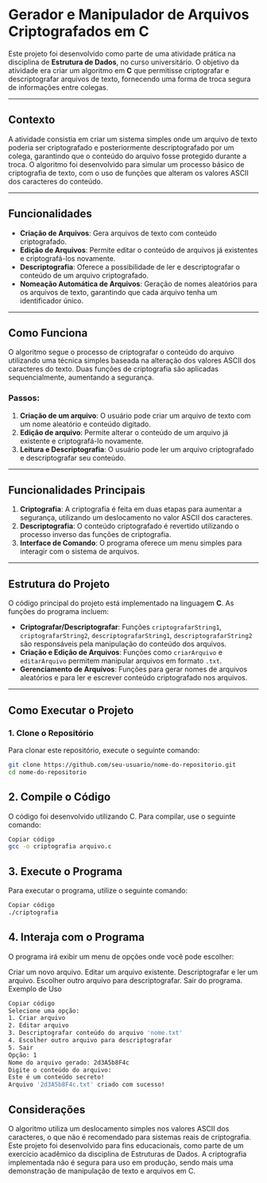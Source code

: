 # Gerador e Manipulador de Arquivos Criptografados em C

Este projeto foi desenvolvido como parte de uma atividade prática na disciplina de **Estrutura de Dados**, no curso universitário. O objetivo da atividade era criar um algoritmo em **C** que permitisse criptografar e descriptografar arquivos de texto, fornecendo uma forma de troca segura de informações entre colegas.

---

## Contexto

A atividade consistia em criar um sistema simples onde um arquivo de texto poderia ser criptografado e posteriormente descriptografado por um colega, garantindo que o conteúdo do arquivo fosse protegido durante a troca. O algoritmo foi desenvolvido para simular um processo básico de criptografia de texto, com o uso de funções que alteram os valores ASCII dos caracteres do conteúdo.

---

## Funcionalidades

- **Criação de Arquivos**: Gera arquivos de texto com conteúdo criptografado.
- **Edição de Arquivos**: Permite editar o conteúdo de arquivos já existentes e criptografá-los novamente.
- **Descriptografia**: Oferece a possibilidade de ler e descriptografar o conteúdo de um arquivo criptografado.
- **Nomeação Automática de Arquivos**: Geração de nomes aleatórios para os arquivos de texto, garantindo que cada arquivo tenha um identificador único.

---

## Como Funciona

O algoritmo segue o processo de criptografar o conteúdo do arquivo utilizando uma técnica simples baseada na alteração dos valores ASCII dos caracteres do texto. Duas funções de criptografia são aplicadas sequencialmente, aumentando a segurança.

### Passos:

1. **Criação de um arquivo**: O usuário pode criar um arquivo de texto com um nome aleatório e conteúdo digitado.
2. **Edição de arquivo**: Permite alterar o conteúdo de um arquivo já existente e criptografá-lo novamente.
3. **Leitura e Descriptografia**: O usuário pode ler um arquivo criptografado e descriptografar seu conteúdo.

---

## Funcionalidades Principais

1. **Criptografia**: A criptografia é feita em duas etapas para aumentar a segurança, utilizando um deslocamento no valor ASCII dos caracteres.
2. **Descriptografia**: O conteúdo criptografado é revertido utilizando o processo inverso das funções de criptografia.
3. **Interface de Comando**: O programa oferece um menu simples para interagir com o sistema de arquivos.

---

## Estrutura do Projeto

O código principal do projeto está implementado na linguagem **C**. As funções do programa incluem:

- **Criptografar/Descriptografar**: Funções `criptografarString1`, `criptografarString2`, `descriptografarString1`, `descriptografarString2` são responsáveis pela manipulação do conteúdo dos arquivos.
- **Criação e Edição de Arquivos**: Funções como `criarArquivo` e `editarArquivo` permitem manipular arquivos em formato `.txt`.
- **Gerenciamento de Arquivos**: Funções para gerar nomes de arquivos aleatórios e para ler e escrever conteúdo criptografado nos arquivos.

---

## Como Executar o Projeto

### 1. Clone o Repositório

Para clonar este repositório, execute o seguinte comando:

```bash
git clone https://github.com/seu-usuario/nome-do-repositorio.git
cd nome-do-repositorio
```
## 2. Compile o Código
O código foi desenvolvido utilizando C. Para compilar, use o seguinte comando:

```bash
Copiar código
gcc -o criptografia arquivo.c
```
## 3. Execute o Programa
Para executar o programa, utilize o seguinte comando:
```bash
Copiar código
./criptografia
```
## 4. Interaja com o Programa
O programa irá exibir um menu de opções onde você pode escolher:

Criar um novo arquivo.
Editar um arquivo existente.
Descriptografar e ler um arquivo.
Escolher outro arquivo para descriptografar.
Sair do programa.
Exemplo de Uso
```bash
Copiar código
Selecione uma opção:
1. Criar arquivo
2. Editar arquivo
3. Descriptografar conteúdo do arquivo 'nome.txt'
4. Escolher outro arquivo para descriptografar
5. Sair
Opção: 1
Nome do arquivo gerado: 2d3A5b8F4c
Digite o conteúdo do arquivo:
Este é um conteúdo secreto!
Arquivo '2d3A5b8F4c.txt' criado com sucesso!
```
## Considerações
O algoritmo utiliza um deslocamento simples nos valores ASCII dos caracteres, o que não é recomendado para sistemas reais de criptografia.
Este projeto foi desenvolvido para fins educacionais, como parte de um exercício acadêmico da disciplina de Estruturas de Dados.
A criptografia implementada não é segura para uso em produção, sendo mais uma demonstração de manipulação de texto e arquivos em C.
